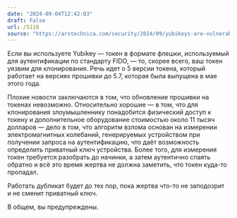 ```yaml
---
date: "2024-09-04T12:42:03"
draft: False
url: /5118
source: "https://arstechnica.com/security/2024/09/yubikeys-are-vulnerable-to-cloning-attacks-thanks-to-newly-discovered-side-channel/"
---
```


Если вы используете Yubikey — токен в формате флешки, используемый для аутентификации по стандарту FIDO, — то, скорее всего, ваш токен уязвим для клонирования. Речь идет о 5 версии токена, который работает на версиях прошивки до 5.7, которая была выпущена в мае этого года.

Плохие новости заключаются в том, что обновление прошивки на токенах невозможно. Относительно хорошие — в том, что для клонирования злоумышленнику понадобится физический доступ к токену и дополнительное оборудование стоимостью около 11 тысяч долларов — дело в том, что алгоритм взлома основан на измерении электромагнитных колебаний, генерируемых устройством при получении запроса на аутентификацию, что даёт возможность определить приватный ключ устройства. Более того, для измерения токен требуется разобрать до начинки, а затем аутентично спаять обратно и всё это время жертва не должна заметить, что токен куда-то пропадал.

Работать дубликат будет до тех пор, пока жертва что-то не заподозрит и не сменит приватный ключ. 

В общем, вы предупреждены.
